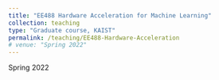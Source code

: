 ```yaml
---
title: "EE488 Hardware Acceleration for Machine Learning"
collection: teaching
type: "Graduate course, KAIST"
permalink: /teaching/EE488-Hardware-Acceleration
# venue: "Spring 2022"
---
```

Spring 2022